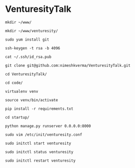 # VenturesityTalk

`mkdir ~/www/`

`mkdir ~/www/venturesity/`

`sudo yum install git`

`ssh-keygen -t rsa -b 4096`

`cat ~/.ssh/id_rsa.pub `

`git clone git@github.com:nimeshkverma/VenturesityTalk.git`

`cd VenturesityTalk/`

`cd code/`

`virtualenv venv`

`source venv/bin/activate`

`pip install -r requirements.txt `

`cd startup/`

`python manage.py runserver 0.0.0.0:8000`

`sudo vim /etc/init/venturesity.conf`

`sudo initctl start venturesity`

`sudo initctl status venturesity`

`sudo initctl restart venturesity`
